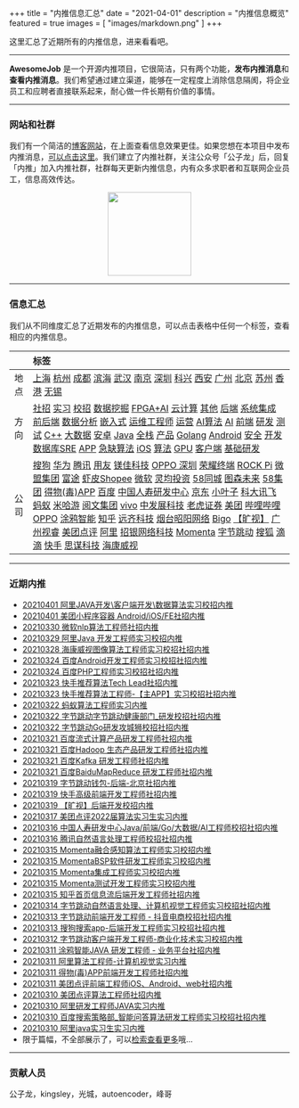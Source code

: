 +++
title = "内推信息汇总"
date = "2021-04-01"
description = "内推信息概览"
featured = true
images = [
    "images/markdown.png"
]
+++

这里汇总了近期所有的内推信息，进来看看吧。

<!--more-->
--- 

 

**AwesomeJob** 是一个开源内推项目，它很简洁，只有两个功能，**发布内推消息**和**查看内推消息**。我们希望通过建立渠道，能够在一定程度上消除信息隔阂，将企业员工和应聘者直接联系起来，耐心做一件长期有价值的事情。

---

### 网站和社群

我们有一个简洁的[博客网站](https://awesomejob.gitee.io/)，在上面查看信息效果更佳。如果您想在本项目中发布内推消息，[可以点击这里](https://wj.qq.com/s2/8043669/40c0)。我们建立了内推社群，关注公众号「公子龙」后，回复「内推」加入内推社群，社群每天更新内推信息，内有众多求职者和互联网企业员工，信息高效传达。

<div align=center><img src="https://img-blog.csdnimg.cn/20210306220847278.jpg?x-oss-process=type_ZmFuZ3poZW5naGVpdGk,shadow_10,text_aHR0cHM6Ly9ibG9nLmNzZG4ubmV0L0RvSmludGlhbg==,size_16,color_FFFFFF,t_70#pic_center" width="150"/></div>


--- 
### 信息汇总

我们从不同维度汇总了近期发布的内推信息，可以点击表格中任何一个标签，查看相应的内推信息。

||标签|
|:---:|:---|
|地点|[上海](https://awesomejob.gitee.io/tags/上海)  [杭州](https://awesomejob.gitee.io/tags/杭州)  [成都](https://awesomejob.gitee.io/tags/成都)  [滨海](https://awesomejob.gitee.io/tags/滨海)  [武汉](https://awesomejob.gitee.io/tags/武汉)  [南京](https://awesomejob.gitee.io/tags/南京)  [深圳](https://awesomejob.gitee.io/tags/深圳)  [科兴](https://awesomejob.gitee.io/tags/科兴)  [西安](https://awesomejob.gitee.io/tags/西安)  [广州](https://awesomejob.gitee.io/tags/广州)  [北京](https://awesomejob.gitee.io/tags/北京)  [苏州](https://awesomejob.gitee.io/tags/苏州)  [香港](https://awesomejob.gitee.io/tags/香港)  [无锡](https://awesomejob.gitee.io/tags/无锡)|
|方向|[社招](https://awesomejob.gitee.io/series/社招)  [实习](https://awesomejob.gitee.io/series/实习)  [校招](https://awesomejob.gitee.io/series/校招)	[数据挖掘](https://awesomejob.gitee.io/categories/数据挖掘)  [FPGA+AI](https://awesomejob.gitee.io/categories/fpga+ai)  [云计算](https://awesomejob.gitee.io/categories/云计算)  [其他](https://awesomejob.gitee.io/categories/其他)  [后端](https://awesomejob.gitee.io/categories/后端)  [系统集成](https://awesomejob.gitee.io/categories/系统集成)  [前后端](https://awesomejob.gitee.io/categories/前后端)  [数据分析](https://awesomejob.gitee.io/categories/数据分析)  [嵌入式](https://awesomejob.gitee.io/categories/嵌入式)  [运维工程师](https://awesomejob.gitee.io/categories/运维工程师)  [运营](https://awesomejob.gitee.io/categories/运营)  [AI算法](https://awesomejob.gitee.io/categories/ai算法)  [AI](https://awesomejob.gitee.io/categories/ai)  [前端](https://awesomejob.gitee.io/categories/前端)  [研发](https://awesomejob.gitee.io/categories/研发)  [测试](https://awesomejob.gitee.io/categories/测试)  [C++](https://awesomejob.gitee.io/categories/c++)  [大数据](https://awesomejob.gitee.io/categories/大数据)  [安卓](https://awesomejob.gitee.io/categories/安卓)  [Java](https://awesomejob.gitee.io/categories/java)  [全栈](https://awesomejob.gitee.io/categories/全栈)  [产品](https://awesomejob.gitee.io/categories/产品)  [Golang](https://awesomejob.gitee.io/categories/golang)  [Android](https://awesomejob.gitee.io/categories/android)  [安全](https://awesomejob.gitee.io/categories/安全)  [开发](https://awesomejob.gitee.io/categories/开发)  [数据库SRE](https://awesomejob.gitee.io/categories/数据库sre)  [APP](https://awesomejob.gitee.io/categories/app)  [急缺算法](https://awesomejob.gitee.io/categories/急缺算法)  [iOS](https://awesomejob.gitee.io/categories/ios)  [算法](https://awesomejob.gitee.io/categories/算法)  [GPU](https://awesomejob.gitee.io/categories/gpu)  [客户端](https://awesomejob.gitee.io/categories/客户端)  [基础研发](https://awesomejob.gitee.io/categories/基础研发)|
|公司|[搜狗](https://awesomejob.gitee.io/tags/搜狗)  [华为](https://awesomejob.gitee.io/tags/华为)  [腾讯](https://awesomejob.gitee.io/tags/腾讯)  [用友](https://awesomejob.gitee.io/tags/用友)  [镁佳科技](https://awesomejob.gitee.io/tags/镁佳科技)  [OPPO 深圳](https://awesomejob.gitee.io/tags/oppo-深圳)  [荣耀终端](https://awesomejob.gitee.io/tags/荣耀终端)  [ROCK Pi](https://awesomejob.gitee.io/tags/rock-pi)  [微盟集团](https://awesomejob.gitee.io/tags/微盟集团)  [富途](https://awesomejob.gitee.io/tags/富途)  [虾皮Shopee](https://awesomejob.gitee.io/tags/虾皮shopee)  [微软](https://awesomejob.gitee.io/tags/微软)  [灵均投资](https://awesomejob.gitee.io/tags/灵均投资)  [58同城](https://awesomejob.gitee.io/tags/58同城)  [图森未来](https://awesomejob.gitee.io/tags/图森未来)  [58集团](https://awesomejob.gitee.io/tags/58集团)  [得物(毒)APP](https://awesomejob.gitee.io/tags/得物(毒)app)  [百度](https://awesomejob.gitee.io/tags/百度)  [中国人寿研发中心](https://awesomejob.gitee.io/tags/中国人寿研发中心)  [京东](https://awesomejob.gitee.io/tags/京东)  [小叶子](https://awesomejob.gitee.io/tags/小叶子)  [科大讯飞](https://awesomejob.gitee.io/tags/科大讯飞)  [蚂蚁](https://awesomejob.gitee.io/tags/蚂蚁)  [米哈游](https://awesomejob.gitee.io/tags/米哈游)  [阅文集团](https://awesomejob.gitee.io/tags/阅文集团)  [vivo](https://awesomejob.gitee.io/tags/vivo)  [中发展科技](https://awesomejob.gitee.io/tags/中发展科技)  [老虎证券](https://awesomejob.gitee.io/tags/老虎证券)  [美团](https://awesomejob.gitee.io/tags/美团)  [哔哩哔哩](https://awesomejob.gitee.io/tags/哔哩哔哩)  [OPPO](https://awesomejob.gitee.io/tags/oppo)  [涂鸦智能](https://awesomejob.gitee.io/tags/涂鸦智能)  [知乎](https://awesomejob.gitee.io/tags/知乎)  [远齐科技](https://awesomejob.gitee.io/tags/远齐科技)  [烟台昭阳网络](https://awesomejob.gitee.io/tags/烟台昭阳网络)  [Bigo](https://awesomejob.gitee.io/tags/bigo)  [【旷视】](https://awesomejob.gitee.io/tags/【旷视】)  [广州视睿](https://awesomejob.gitee.io/tags/广州视睿)  [美团点评](https://awesomejob.gitee.io/tags/美团点评)  [阿里](https://awesomejob.gitee.io/tags/阿里)  [招银网络科技](https://awesomejob.gitee.io/tags/招银网络科技)  [Momenta](https://awesomejob.gitee.io/tags/momenta)  [字节跳动](https://awesomejob.gitee.io/tags/字节跳动)  [搜狐](https://awesomejob.gitee.io/tags/搜狐)  [滴滴](https://awesomejob.gitee.io/tags/滴滴)  [快手](https://awesomejob.gitee.io/tags/快手)  [思谋科技](https://awesomejob.gitee.io/tags/思谋科技)  [海康威视](https://awesomejob.gitee.io/tags/海康威视)|
--- 

### 近期内推 
- [20210401  阿里JAVA开发\客户端开发\数据算法实习校招内推](https://awesomejob.gitee.io/posts/jobs/job_150)
- [20210401  美团小程序容器 Android/iOS/FE社招内推](https://awesomejob.gitee.io/posts/jobs/job_149)
- [20210330  微软nlp算法工程师社招内推](https://awesomejob.gitee.io/posts/jobs/job_148)
- [20210329  阿里Java 开发工程师实习校招内推](https://awesomejob.gitee.io/posts/jobs/job_147)
- [20210328  海康威视图像算法工程师实习校招社招内推](https://awesomejob.gitee.io/posts/jobs/job_146)
- [20210324  百度Android开发工程师实习校招社招内推](https://awesomejob.gitee.io/posts/jobs/job_145)
- [20210324  百度PHP工程师实习校招社招内推](https://awesomejob.gitee.io/posts/jobs/job_144)
- [20210323  快手推荐算法Tech Lead社招内推](https://awesomejob.gitee.io/posts/jobs/job_143)
- [20210323  快手推荐算法工程师-【主APP】实习校招社招内推](https://awesomejob.gitee.io/posts/jobs/job_142)
- [20210322  蚂蚁算法工程师实习内推](https://awesomejob.gitee.io/posts/jobs/job_141)
- [20210322  字节跳动字节跳动健康部门_研发校招社招内推](https://awesomejob.gitee.io/posts/jobs/job_140)
- [20210322  字节跳动Go研发攻城狮校招社招内推](https://awesomejob.gitee.io/posts/jobs/job_139)
- [20210321  百度流式计算产品研发工程师社招内推](https://awesomejob.gitee.io/posts/jobs/job_138)
- [20210321  百度Hadoop 生态产品研发工程师社招内推](https://awesomejob.gitee.io/posts/jobs/job_137)
- [20210321  百度Kafka 研发工程师社招内推](https://awesomejob.gitee.io/posts/jobs/job_136)
- [20210321  百度BaiduMapReduce 研发工程师社招内推](https://awesomejob.gitee.io/posts/jobs/job_135)
- [20210319  字节跳动钱包-后端-北京社招内推](https://awesomejob.gitee.io/posts/jobs/job_134)
- [20210319  快手高级前端开发工程师社招内推](https://awesomejob.gitee.io/posts/jobs/job_133)
- [20210319  【旷视】后端开发校招内推](https://awesomejob.gitee.io/posts/jobs/job_132)
- [20210317  美团点评2022届算法实习生实习内推](https://awesomejob.gitee.io/posts/jobs/job_131)
- [20210316  中国人寿研发中心Java/前端/Go/大数据/AI工程师校招社招内推](https://awesomejob.gitee.io/posts/jobs/job_130)
- [20210316  腾讯自然语言处理工程师校招社招内推](https://awesomejob.gitee.io/posts/jobs/job_129)
- [20210315  Momenta融合感知算法工程师实习校招内推](https://awesomejob.gitee.io/posts/jobs/job_128)
- [20210315  MomentaBSP软件研发工程师实习校招内推](https://awesomejob.gitee.io/posts/jobs/job_127)
- [20210315  Momenta集成工程师实习校招内推](https://awesomejob.gitee.io/posts/jobs/job_126)
- [20210315  Momenta测试开发工程师实习校招内推](https://awesomejob.gitee.io/posts/jobs/job_125)
- [20210315  知乎首页信息流后端开发工程师社招内推](https://awesomejob.gitee.io/posts/jobs/job_124)
- [20210314  字节跳动自然语言处理、计算机视觉工程师实习校招社招内推](https://awesomejob.gitee.io/posts/jobs/job_123)
- [20210313  字节跳动前端开发工程师 - 抖音电商校招社招内推](https://awesomejob.gitee.io/posts/jobs/job_122)
- [20210313  搜狗搜索app-后端开发工程师实习校招社招内推](https://awesomejob.gitee.io/posts/jobs/job_121)
- [20210312  字节跳动客户端开发工程师-商业化技术实习校招内推](https://awesomejob.gitee.io/posts/jobs/job_120)
- [20210311  涂鸦智能JAVA 研发工程师 - 业务平台社招内推](https://awesomejob.gitee.io/posts/jobs/job_119)
- [20210311  阿里算法工程师-计算机视觉实习内推](https://awesomejob.gitee.io/posts/jobs/job_118)
- [20210311  得物(毒)APP前端开发工程师社招内推](https://awesomejob.gitee.io/posts/jobs/job_117)
- [20210311  美团点评前端工程师iOS、Android、web社招内推](https://awesomejob.gitee.io/posts/jobs/job_116)
- [20210310  美团点评算法工程师社招内推](https://awesomejob.gitee.io/posts/jobs/job_115)
- [20210310  阿里研发工程师JAVA实习内推](https://awesomejob.gitee.io/posts/jobs/job_114)
- [20210310  百度搜索策略部_智能问答算法研发工程师实习校招社招内推](https://awesomejob.gitee.io/posts/jobs/job_113)
- [20210310  阿里java实习生实习内推](https://awesomejob.gitee.io/posts/jobs/job_112)
- 限于篇幅，不全部展示了，可以[检索查看更多](https://awesomejob.gitee.io/)哦...
--- 
### 贡献人员
公子龙，kingsley，光城，autoencoder，峰哥